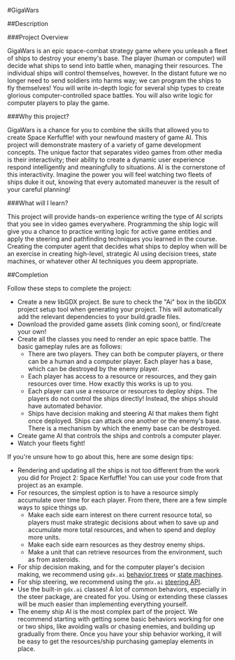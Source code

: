 #GigaWars

##Description

###Project Overview

GigaWars is an epic space-combat strategy game where you unleash a fleet of ships to destroy your enemy's base.  The player (human or computer) will decide what ships to send into battle when, managing their resources.  The individual ships will control themselves, however.  In the distant future we no longer need to send soldiers into harms way; we can program the ships to fly themselves!  You will write in-depth logic for several ship types to create glorious computer-controlled space battles.  You will also write logic for computer players to play the game.

###Why this project?

GigaWars is a chance for you to combine the skills that allowed you to create Space Kerfuffle! with your newfound mastery of game AI.  This project will demonstrate mastery of a variety of game development concepts.  The unique factor that separates video games from other media is their interactivity; their ability to create a dynamic user experience respond intelligently and meaningfully to situations.  AI is the cornerstone of this interactivity.  Imagine the power you will feel watching two fleets of ships duke it out, knowing that every automated maneuver is the result of your careful planning!

###What will I learn?

This project will provide hands-on experience writing the type of AI scripts that you see in video games everywhere.  Programming the ship logic will give you a chance to practice writing logic for active game entities and apply the steering and pathfinding techniques you learned in the course.  Creating the computer agent that decides what ships to deploy when will be an exercise in creating high-level, strategic AI using decision trees, state machines, or whatever other AI techniques you deem appropriate.

##Completion

Follow these steps to complete the project:

* Create a new libGDX project.  Be sure to check the "Ai" box in the libGDX project setup tool when generating your project.  This will automatically add the relevant dependencies to your build.gradle files.
* Download the provided game assets (link coming soon), or find/create your own!
* Create all the classes you need to render an epic space battle.  The basic gameplay rules are as follows:
    * There are two players.  They can both be computer players, or there can be a human and a computer player.  Each player has a base, which can be destroyed by the enemy player.
    * Each player has access to a resource or resources, and they gain resources over time.  How exactly this works is up to you.
    * Each player can use a resource or resources to deploy ships.  The players do not control the ships directly!  Instead, the ships should have automated behavior.
    * Ships have decision making and steering AI that makes them fight once deployed.  Ships can attack one another or the enemy's base.  There is a mechanism by which the enemy base can be destroyed.
* Create game AI that controls the ships and controls a computer player.
* Watch your fleets fight!

If you're unsure how to go about this, here are some design tips:
* Rendering and updating all the ships is not too different from the work you did for Project 2: Space Kerfuffle!  You can use your code from that project as an example.
* For resources, the simplest option is to have a resource simply accumulate over time for each player.  From there, there are a few simple ways to spice things up.
    * Make each side earn interest on there current resource total, so players must make strategic decisions about when to save up and accumulate more total resources, and when to spend and deploy more units.
    * Make each side earn resources as they destroy enemy ships.
    * Make a unit that can retrieve resources from the environment, such as from asteroids.
* For ship decision making, and for the computer player's decision making, we recommend using `gdx.ai` [behavior trees](https://github.com/libgdx/gdx-ai/wiki/Behavior-Trees) or [state machines](https://github.com/libgdx/gdx-ai/wiki/State-Machine).
* For ship steering, we recommend using the `gdx.ai` [steering API](https://github.com/libgdx/gdx-ai/wiki/Steering-Behaviors).
* Use the built-in `gdx.ai` classes!  A lot of common behaviors, especially in the steer package, are created for you.  Using or extending these classes will be much easier than implementing everything yourself.
* The enemy ship AI is the most complex part of the project.  We recommend starting with getting some basic behaviors working for one or two ships, like avoiding walls or chasing enemies, and building up gradually from there.  Once you have your ship behavior working, it will be easy to get the resources/ship purchasing gameplay elements in place.